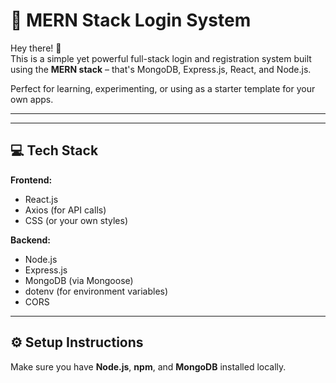 # 🔐 MERN Stack Login System

Hey there! 👋  
This is a simple yet powerful full-stack login and registration system built using the **MERN stack** – that's MongoDB, Express.js, React, and Node.js.

Perfect for learning, experimenting, or using as a starter template for your own apps.

---


---

## 💻 Tech Stack

**Frontend:**
- React.js
- Axios (for API calls)
- CSS (or your own styles)

**Backend:**
- Node.js
- Express.js
- MongoDB (via Mongoose)
- dotenv (for environment variables)
- CORS

---

## ⚙️ Setup Instructions

Make sure you have **Node.js**, **npm**, and **MongoDB** installed locally.


